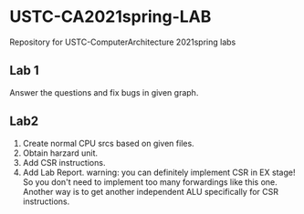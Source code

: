 # USTC-CA2021spring-LAB
Repository for USTC-ComputerArchitecture 2021spring labs
## Lab 1
Answer the questions and fix bugs in given graph.
## Lab2
1. Create normal CPU srcs based on given files.
2. Obtain harzard unit.
3. Add CSR instructions.
4. Add Lab Report.
warning: you can definitely implement CSR in EX stage! 
So you don't need to implement too many forwardings like this one. 
Another way is to get another independent ALU specifically for CSR instructions.
